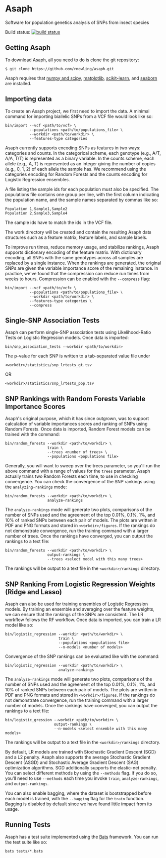 # Asaph
Software for population genetics analysis of SNPs from insect species

Build status: [![build status](https://travis-ci.org/rnowling/asaph.svg?branch=master)](https://travis-ci.org/rnowling/asaph)

## Getting Asaph
To download Asaph, all you need to do is clone the git repository:

    $ git clone https://github.com/rnowling/asaph.git

Asaph requires that [numpy and scipy](http://www.numpy.org/), [matplotlib](http://matplotlib.org/), [scikit-learn](http://scikit-learn.org/stable/), and [seaborn](https://seaborn.pydata.org/index.html) are installed.

## Importing data
To create an Asaph project, we first need to import the data.  A minimal command for importing biallelic SNPs from a VCF file would look like so:

    bin/import --vcf <path/to/vcf> \
               --populations <path/to/populations_file> \
               --workdir <path/to/workdir> \
               --features-type categories

Asaph currently supports encoding SNPs as features in two ways: categories and counts.  In the categorical scheme, each genotype (e.g., A/T, A/A, T/T) is represented as a binary variable. In the counts scheme, each allele (e.g., A, T) is represented as an integer giving the number of copies (e.g., 0, 1, 2) of each allele the sample has.  We recommend using the categories encoding for Random Forests and the counts encoding for Logistic Regression ensembles.

A file listing the sample ids for each population must also be specified.  The populations file contains one group per line, with the first column indicating the population name, and the sample names separated by commas like so:

    Population 1,Sample1,Sample2
    Population 2,Sample3,Sample4

The sample ids have to match the ids in the VCF file.

The work directory will be created and contain the resulting Asaph data structures such as a feature matrix, feature labels, and sample labels.

To improve run times, reduce memory usage, and stabilize rankings, Asaph supports dictionary encoding of the feature matrix.  With dictionary encoding, all SNPs with the same genotypes across all samples are replaced by a single instance.  When the rankings are generated, the original SNPs are given the variable importance score of the remaining instance.  In practice, we've found that the compression can reduce run times from weeks to hours.  Compression can be enabled with the `--compress` flag:

    bin/import --vcf <path/to/vcf> \
               --populations <path/to/populations_file> \
               --workdir <path/to/workdir> \
               --features-type categories \
               --compress
               
## Single-SNP Association Tests
Asaph can perform single-SNP association tests using Likelihood-Ratio Tests on Logistic Regression models. Once data is imported:

    bin/snp_association_tests --workdir <path/to/workdir>
    
The p-value for each SNP is written to a tab-separated value file under 

    <workdir>/statistics/snp_lrtests_gt.tsv
    
OR

    <workdir>/statistics/snp_lrtests_pop.tsv

## SNP Rankings with Random Forests Variable Importance Scores
Asaph's original purpose, which it has since outgrown, was to support calculation of variable importances scores and ranking of SNPs using Random Forests.  Once data is imported, Random Forest models can be trained with the command:

    bin/random_forests --workdir <path/to/workdir> \
                       train \
                       --trees <number of trees> \
                       --populations <populations file>


Generally, you will want to sweep over the trees parameter, so you'll run the above command with a range of values for the `trees` parameter.  Asaph actually trains two Random Forests each time, to use in checking convergence.  You can check the convergence of the SNP rankings using the `analyzing-rankings` mode:

    bin/random_forests --workdir <path/to/workdir> \
                       analyze-rankings
                       

The `analyze-rankings` mode will generate two plots, comparisons of the number of SNPs used and the agreement of the top 0.01%, 0.1%, 1%, and 10% of ranked SNPs between each pair of models.  The plots are written in PDF and PNG formats and stored in `<workdir>/figures`. If the rankings do not demonstrate convergence, run the training command with a larger number of trees.  Once the rankings have converged, you can output the rankings to a text file:

    bin/random_forests --workdir <path/to/workdir> \
                       output-rankings \
                       --trees <select model with this many trees>

The rankings will be output to a text file in the `<workdir>/rankings` directory.

## SNP Ranking From Logistic Regression Weights (Ridge and Lasso)
Asaph can also be used for training ensembles of Logistic Regression models.  By training an ensemble and averaging over the feature weights, we can ensure that the rankings of the SNPs are consistent.  The LR workflow follows the RF workflow.  Once data is imported, you can train a LR model like so:

    bin/logistic_regression --workdir <path/to/workdir> \
                            train \
                            --populations <populations file>
                            --n-models <number of models>

Convergence of the SNP rankings can be evaluated like with the command:

    bin/logistic_regression --workdir <path/to/workdir> \
                            analyze-rankings

The `analyze-rankings` mode will generate two plots, comparisons of the number of SNPs used and the agreement of the top 0.01%, 0.1%, 1%, and 10% of ranked SNPs between each pair of models.  The plots are written in PDF and PNG formats and stored in `<workdir>/figures`. If the rankings do not demonstrate convergence, run the training command with a larger number of models.  Once the rankings have converged, you can output the rankings to a text file:

    bin/logistic_gression --workdir <path/to/workdir> \
                          output-rankings \
                          --n-models <select ensemble with this many models>

The rankings will be output to a text file in the `<workdir>/rankings` directory.

By default, LR models are trained with Stochastic Gradient Descent (SGD) and a L2 penalty.  Asaph also supports the average Stochastic Gradient Descent (ASGD) and Stochastic Average Gradient Descent (SAG) optimization algorithms. SGD additionally supports the elastic-net penalty. You can select different methods by using the `--methods` flag. If you do so, you'll need to use `--methods` each time you invoke `train`, `analyze-rankings`, and `output-rankings`.

You can also enable bagging, where the dataset is bootstrapped before each model is trained, with the `--bagging` flag for the `train` function. Bagging is disabled by default since we have found little impact from its usage.

## Running Tests
Asaph has a test suite implemented using the [Bats](https://github.com/sstephenson/bats) framework.  You can run the test suite like so:

    bats tests/*.bats
